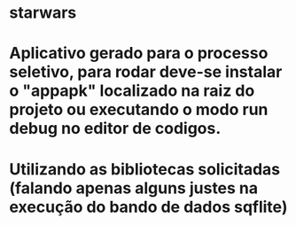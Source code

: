 # starwars


# Aplicativo gerado para o processo seletivo, para rodar deve-se instalar o "appapk" localizado na raiz do projeto ou executando o modo run debug no editor de codigos.

# Utilizando as bibliotecas solicitadas (falando apenas alguns justes na execução do bando de dados sqflite)

